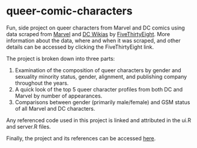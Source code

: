 # queer-comic-characters
Fun, side project on queer characters from Marvel and DC comics using data scraped from [Marvel](http://marvel.wikia.com/wiki/Marvel_Database) and [DC Wikias](http://dc.wikia.com/wiki/DC_Comics_Database) by [FiveThirtyEight](https://github.com/fivethirtyeight/data/tree/master/comic-characters). More information about the
data, where and when it was scraped, and other details can be accessed by clicking the FiveThirtyEight link.

The project is broken down into three parts:

1) Examination of the composition of queer characters by gender and sexuality minority status, gender, alignment, and publishing company throughout the years.
2) A quick look of the top 5 queer character profiles from both DC and Marvel by number of appearances.
3) Comparisons between gender (primarily male/female) and GSM status of all Marvel and DC characters.

Any referenced code used in this project is linked and attributed in the ui.R and server.R files.

Finally, the project and its references can be accessed [here]().

